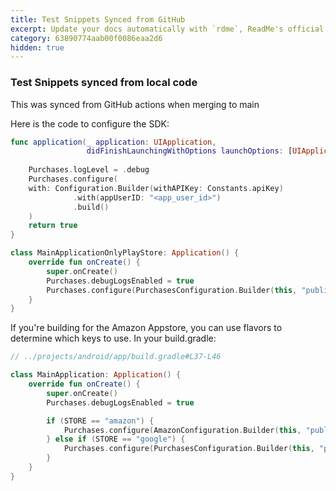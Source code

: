 ```yaml
---
title: Test Snippets Synced from GitHub
excerpt: Update your docs automatically with `rdme`, ReadMe's official CLI and GitHub Action!
category: 63890774aab00f0086eaa2d6
hidden: true
---
```


###  Test Snippets synced from local code

This was synced from GitHub actions when merging to main

Here is the code to configure the SDK:

```swift
func application(_ application: UIApplication,
                 didFinishLaunchingWithOptions launchOptions: [UIApplication.LaunchOptionsKey: Any]?) -> Bool {
  
    Purchases.logLevel = .debug
    Purchases.configure(
    with: Configuration.Builder(withAPIKey: Constants.apiKey)
              .with(appUserID: "<app_user_id>")
              .build()
    )
    return true
}

```
```kotlin
class MainApplicationOnlyPlayStore: Application() {
    override fun onCreate() {
        super.onCreate()
        Purchases.debugLogsEnabled = true
        Purchases.configure(PurchasesConfiguration.Builder(this, "public_google_sdk_key").build())
    }
}
```

If you're building for the Amazon Appstore, you can use flavors to determine which keys to use. In your build.gradle:

```groovy
// ../projects/android/app/build.gradle#L37-L46
```
```kotlin
class MainApplication: Application() {
    override fun onCreate() {
        super.onCreate()
        Purchases.debugLogsEnabled = true

        if (STORE == "amazon") {
            Purchases.configure(AmazonConfiguration.Builder(this, "public_amazon_sdk_key").build())
        } else if (STORE == "google") {
            Purchases.configure(PurchasesConfiguration.Builder(this, "public_google_sdk_key").build())
        }
    }
}
```
